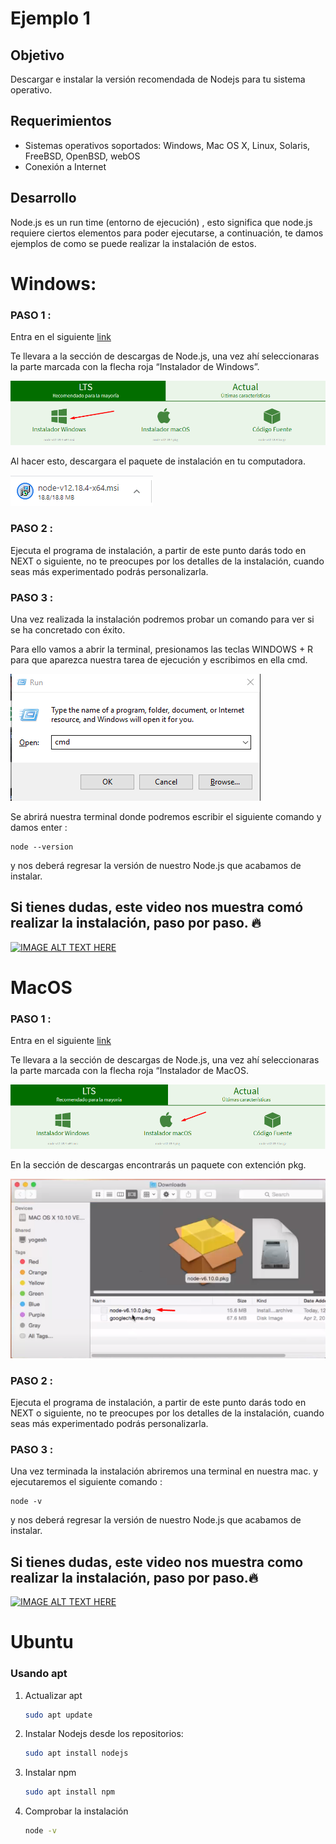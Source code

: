 # Ejemplo 1

## Objetivo

Descargar e instalar la versión recomendada de Nodejs para tu sistema operativo.

## Requerimientos


- Sistemas operativos soportados: Windows, Mac OS X, Linux, Solaris, FreeBSD, OpenBSD, webOS  
- Conexión a Internet


## Desarrollo

Node.js es un run time (entorno de ejecución) , esto significa que node.js requiere ciertos elementos para poder ejecutarse, a continuación, te damos ejemplos de como se puede realizar la instalación de estos.

# Windows: 


### PASO 1 :   

Entra en el siguiente [link](https://nodejs.org/en/download/)

Te llevara a la sección de descargas de Node.js, una vez ahí seleccionaras la parte marcada con la flecha roja “Instalador de Windows”. 

![img/step1.png](img/step1.png)


Al hacer esto, descargara el paquete de instalación en tu computadora.

![img/step2.png](img/step2.png)

### PASO 2 :   

Ejecuta el programa de instalación, a partir de este punto darás todo en NEXT o siguiente, no te preocupes por los detalles de la instalación, cuando seas más experimentado podrás personalizarla.

### PASO 3 :   

Una vez realizada la instalación podremos probar un comando para ver si se ha concretado con éxito.

Para ello vamos a abrir la terminal, presionamos las teclas WINDOWS + R para que aparezca nuestra tarea de ejecución y escribimos en ella cmd.

![img/step3.png](img/step3.png)

Se abrirá nuestra terminal donde podremos escribir el siguiente comando y damos enter : 
   
    node --version

y nos deberá regresar la versión de nuestro Node.js que acabamos de instalar.

 <h2> Si tienes dudas, este video nos muestra comó realizar la instalación, paso por paso. 🔥</h2>     

[![IMAGE ALT TEXT HERE](https://img.youtube.com/vi/R8moDDltHNk/0.jpg)](https://www.youtube.com/watch?v=R8moDDltHNk)

# MacOS  

### PASO 1 : 
Entra en el siguiente [link](https://nodejs.org/en/download/)


Te llevara a la sección de descargas de Node.js, una vez ahí seleccionaras la parte marcada con la flecha roja “Instalador de MacOS. 

![img/step1_mac.png](img/step1_mac.png)

En la sección de descargas encontrarás un paquete con extención pkg.

![img/step2_mac.png](img/step2_mac.png)

### PASO 2 :

Ejecuta el programa de instalación, a partir de este punto darás todo en NEXT o siguiente, no te preocupes por los detalles de la instalación, cuando seas más experimentado podrás personalizarla.

### PASO 3 :

Una vez terminada la instalación abriremos una terminal en nuestra mac. y ejecutaremos el siguiente comando : 


    node -v
    
    
y nos deberá regresar la versión de nuestro Node.js que acabamos de instalar.

<h2> Si tienes dudas, este video nos muestra como realizar la instalación, paso por paso.🔥 </h2>    

[![IMAGE ALT TEXT HERE](https://img.youtube.com/vi/TQks1p7xjdI/0.jpg)](https://www.youtube.com/watch?v=TQks1p7xjdI)

# Ubuntu

### Usando apt

1. Actualizar apt

    ```bash
    sudo apt update
    ```

2. Instalar Nodejs desde los repositorios:

    ```bash
    sudo apt install nodejs
    ```

3. Instalar npm

    ```bash
    sudo apt install npm
    ```

4. Comprobar la instalación

    ```bash
    node -v
    ```
